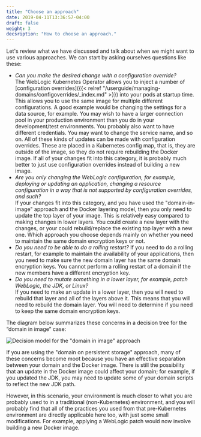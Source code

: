 ```yaml
---
title: "Choose an approach"
date: 2019-04-11T13:36:57-04:00
draft: false
weight: 3
decsription: "How to choose an approach."
---
```


Let's review what we have discussed and talk about when we might want to use
various approaches.  We can start by asking ourselves questions like these:


- *Can you make the desired change with a configuration override?*  
  The WebLogic Kubernetes Operator allows you to inject a number of [configuration
  overrides]({{< relref "/userguide/managing-domains/configoverrides/_index.md" >}})
  into your pods at startup time.  This allows you to use the same image for multiple
  different configurations.  A good example would be changing the settings for a data
  source, for example. You may wish to have a larger connection pool in your production
  environment than you do in your development/test environments.  You probably also
  want to have different credentials.  You may want to change the service name, and
  so on.  All of these kinds of updates can be made with configuration overrides.
  These are placed in a Kubernetes config map, that is, they are outside of the image, so
  they do not require rebuilding the Docker image.  If all of your changes fit into
  this category, it is probably much better to just use configuration overrides
  instead of building a new image.  
- *Are you only changing the WebLogic configuration, for example, deploying or updating an
  application, changing a resource configuration in a way that is not supported by
  configuration overrides, and such?*  
  If your changes fit into this category, and you have used the "domain-in-image"
  approach and the Docker layering model, then you only need to update the top layer
  of your image.  This is relatively easy compared to making changes in lower layers.
  You could create a new layer with the changes, or your could rebuild/replace the
  existing top layer with a new one.  Which approach you choose depends mainly on
  whether you need to maintain the same domain encryption keys or not.
- *Do you need to be able to do a rolling restart?*
  If you need to do a rolling restart, for example to maintain the availability of
  your applications, then you need to make sure the new domain layer has the same
  domain encryption keys.  You cannot perform a rolling restart of a domain if the
  new members have a different encryption key.
- *Do you need to mutate something in a lower layer, for example, patch WebLogic, the JDK, or Linux?*  
  If you need to make an update in a lower layer, then you will need to rebuild that
  layer and all of the layers above it.  This means that you will need to rebuild the
  domain layer.  You will need to determine if you need to keep the same domain encryption keys.

The diagram below summarizes these concerns in a decision tree for the “domain in image” case:

![Decision model for the "domain in image" approach](/weblogic-kubernetes-operator/images/flowchart.png)

If you are using the "domain on persistent storage" approach, many of these concerns become
moot because you have an effective separation between your domain and the Docker image.
There is still the possibility that an update in the Docker image could affect your domain;
for example, if you updated the JDK, you may need to update some of your domain scripts
to reflect the new JDK path.  

However, in this scenario, your environment is much closer to what you are probably used
to in a traditional (non-Kubernetes) environment, and you will probably find that all of
the practices you used from that pre-Kubernetes environment are directly applicable here
too, with just some small modifications.  For example, applying a WebLogic patch would
now involve building a new Docker image.
